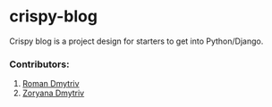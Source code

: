 # crispy-blog
Crispy blog is a project design for starters to get into Python/Django.

### Contributors:
1. [Roman Dmytriv](https://github.com/roman-dmytriv)
2. [Zoryana Dmytriv](https://github.com/zoryanadmytriv)